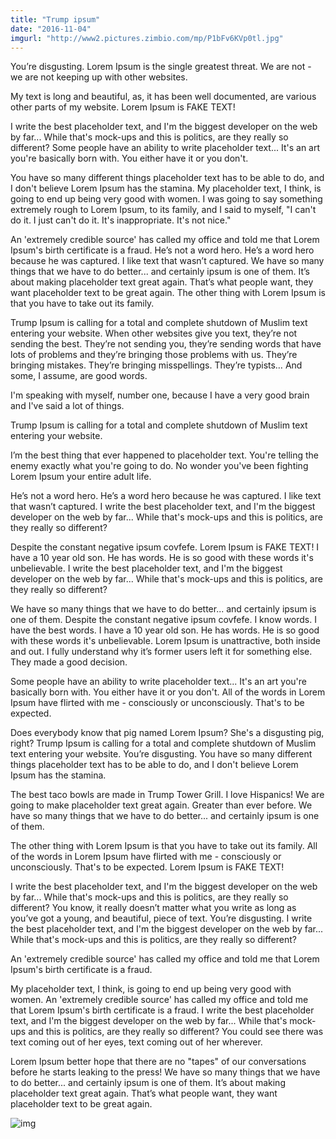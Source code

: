 ```yaml
---
title: "Trump ipsum"
date: "2016-11-04"
imgurl: "http://www2.pictures.zimbio.com/mp/P1bFv6KVp0tl.jpg"
---
```


You’re disgusting. Lorem Ipsum is the single greatest threat. We are not - we are not keeping up with other websites.

My text is long and beautiful, as, it has been well documented, are various other parts of my website. Lorem Ipsum is FAKE TEXT!

I write the best placeholder text, and I'm the biggest developer on the web by far... While that's mock-ups and this is politics, are they really so different? Some people have an ability to write placeholder text... It's an art you're basically born with. You either have it or you don't.

You have so many different things placeholder text has to be able to do, and I don't believe Lorem Ipsum has the stamina. My placeholder text, I think, is going to end up being very good with women. I was going to say something extremely rough to Lorem Ipsum, to its family, and I said to myself, "I can't do it. I just can't do it. It's inappropriate. It's not nice."

An 'extremely credible source' has called my office and told me that Lorem Ipsum's birth certificate is a fraud. He’s not a word hero. He’s a word hero because he was captured. I like text that wasn’t captured. We have so many things that we have to do better... and certainly ipsum is one of them. It’s about making placeholder text great again. That’s what people want, they want placeholder text to be great again. The other thing with Lorem Ipsum is that you have to take out its family.

Trump Ipsum is calling for a total and complete shutdown of Muslim text entering your website. When other websites give you text, they’re not sending the best. They’re not sending you, they’re sending words that have lots of problems and they’re bringing those problems with us. They’re bringing mistakes. They’re bringing misspellings. They’re typists… And some, I assume, are good words.

I'm speaking with myself, number one, because I have a very good brain and I've said a lot of things.

Trump Ipsum is calling for a total and complete shutdown of Muslim text entering your website.

I’m the best thing that ever happened to placeholder text. You're telling the enemy exactly what you're going to do. No wonder you've been fighting Lorem Ipsum your entire adult life.

He’s not a word hero. He’s a word hero because he was captured. I like text that wasn’t captured. I write the best placeholder text, and I'm the biggest developer on the web by far... While that's mock-ups and this is politics, are they really so different?

Despite the constant negative ipsum covfefe. Lorem Ipsum is FAKE TEXT! I have a 10 year old son. He has words. He is so good with these words it's unbelievable. I write the best placeholder text, and I'm the biggest developer on the web by far... While that's mock-ups and this is politics, are they really so different?

We have so many things that we have to do better... and certainly ipsum is one of them. Despite the constant negative ipsum covfefe. I know words. I have the best words. I have a 10 year old son. He has words. He is so good with these words it's unbelievable. Lorem Ipsum is unattractive, both inside and out. I fully understand why it’s former users left it for something else. They made a good decision.

Some people have an ability to write placeholder text... It's an art you're basically born with. You either have it or you don't. All of the words in Lorem Ipsum have flirted with me - consciously or unconsciously. That's to be expected.

Does everybody know that pig named Lorem Ipsum? She's a disgusting pig, right? Trump Ipsum is calling for a total and complete shutdown of Muslim text entering your website. You’re disgusting. You have so many different things placeholder text has to be able to do, and I don't believe Lorem Ipsum has the stamina.

The best taco bowls are made in Trump Tower Grill. I love Hispanics! We are going to make placeholder text great again. Greater than ever before. We have so many things that we have to do better... and certainly ipsum is one of them.

The other thing with Lorem Ipsum is that you have to take out its family. All of the words in Lorem Ipsum have flirted with me - consciously or unconsciously. That's to be expected. Lorem Ipsum is FAKE TEXT!

I write the best placeholder text, and I'm the biggest developer on the web by far... While that's mock-ups and this is politics, are they really so different? You know, it really doesn’t matter what you write as long as you’ve got a young, and beautiful, piece of text. You’re disgusting. I write the best placeholder text, and I'm the biggest developer on the web by far... While that's mock-ups and this is politics, are they really so different?

An 'extremely credible source' has called my office and told me that Lorem Ipsum's birth certificate is a fraud.

My placeholder text, I think, is going to end up being very good with women. An 'extremely credible source' has called my office and told me that Lorem Ipsum's birth certificate is a fraud. I write the best placeholder text, and I'm the biggest developer on the web by far... While that's mock-ups and this is politics, are they really so different? You could see there was text coming out of her eyes, text coming out of her wherever.

Lorem Ipsum better hope that there are no "tapes" of our conversations before he starts leaking to the press! We have so many things that we have to do better... and certainly ipsum is one of them. It’s about making placeholder text great again. That’s what people want, they want placeholder text to be great again.

<img src="http://www2.pictures.zimbio.com/mp/P1bFv6KVp0tl.jpg" alt="img">
